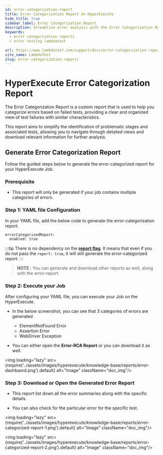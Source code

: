 ```yaml
---
id: error-categorization-report
title: Error Categorization Report on HyperExecute
hide_title: true
sidebar_label: Error Categorization Report
description: Streamline error analysis with the Error Categorization Report. Identify patterns in test failures to enhance quality and efficiency in your testing process.
keywords:
  - error categorization reports
  - error testing lambdatest 
  
url: https://www.lambdatest.com/support/docs/error-categorization-report/
site_name: LambdaTest
slug: error-categorization-report/
---
```

<script type="application/ld+json"
      dangerouslySetInnerHTML={{ __html: JSON.stringify({
       "@context": "https://schema.org",
        "@type": "BreadcrumbList",
        "itemListElement": [{
          "@type": "ListItem",
          "position": 1,
          "name": "LambdaTest",
          "item": "https://www.lambdatest.com"
        },{
          "@type": "ListItem",
          "position": 2,
          "name": "Support",
          "item": "https://www.lambdatest.com/support/docs/"
        },{
          "@type": "ListItem",
          "position": 3,
          "name": "Error Categorization Report",
          "item": "https://www.lambdatest.com/support/docs/error-categorization-report/"
        }]
      })
    }}
></script>

# HyperExecute Error Categorization Report

The Error Categorization Report is a custom report that is used to help you categorize errors based on failed tests, providing a clear and organized view of test failures with similar characteristics.

This report aims to simplify the identification of problematic stages and associated tests, allowing you to navigate through detailed views and download relevant information for further analysis.

## Generate Error Categorization Report

Follow the guided steps below to generate the error-categorized report for your HyperExecute Job.

### Prerequisite

- This report will only be generated if your job contains multiple categories of errors.

### Step 1: YAML file Configuration

In your YAML file, add the below code to generate the error-categorization report.

```bash
errorCategorizedReport:
  enabled: true
```

:::tip
There is no dependency on the [**report flag**](https://www.lambdatest.com/support/docs/deep-dive-into-hyperexecute-yaml/#report). It means that even if you do not pass the `report: true`, it will still generate the error-categorized report.
:::

> **NOTE :** You can generate and download other reports as well, along with the error-report.

### Step 2: Execute your Job

After configuring your YAML file, you can execute your Job on the HyperExecute. 

- In the below screenshot, you can see that 3 categories of errors are generated
  - ElementNotFound Error
  - Assertion Error
  - WebDriver Exception 

- You can either open the **Error-RCA Report** or you can download it as well.

<img loading="lazy" src={require('../assets/images/hyperexecute/knowledge-base/reports/error-dashbaord.png').default} alt="Image"  className="doc_img"/>

### Step 3: Download or Open the Generated Error Report

- This report list down all the error summaries along with the specific details.

- You can also check for the particular error for the specific test.

<img loading="lazy" src={require('../assets/images/hyperexecute/knowledge-base/reports/error-categorized-report-1.png').default} alt="Image"  className="doc_img"/>

<img loading="lazy" src={require('../assets/images/hyperexecute/knowledge-base/reports/error-categorized-report-2.png').default} alt="Image"  className="doc_img"/>
